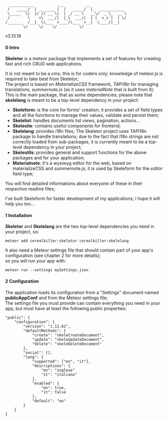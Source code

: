       ___________          .__          __                
     /   _____/  | __ ____ |  |   _____/  |_  ___________
     \_____  \|  |/ // __ \|  | _/ __ \   __\/  _ \_  __ \
     /        \    <\  ___/|  |_\  ___/|  | (  <_> )  | \/
    /_______  /__|_ \\___  >____/\___  >__|  \____/|__|   
            \/     \/    \/          \/                   

v3.13.18

#### 0 Intro

**Skeletor** is a meteor package that implements a set of features for creating fast and rich CRUD web applications.

It is not meant to be a cms; this is for coders only; knowledge of meteor.js is required to take best from Skeletor;  
The project is based on *MaterializeCSS* framework, *TAPi18n* for managing translations, *summernote.js* (as it uses *materialNote* that is built from it);   
This is the main package, that as some dependencies; please note that **skelelang** is meant to be a top-level dependency in your project:

- **Skeleform**: is the core for forms' creation; it provides a set of field types and all the functions to manage their values, validate and persist them;
- **Skelelist**: handles documents list views, pagination, actions...
- **Skelesite**: contains useful components for frontend;
- **Skelelang**: provides i18n files; The Skeletor project uses TAPi18n package to handle translations; due to the fact that i18n strings are not correctly loaded from sub-packages, it is currently meant to be a top-level dependency in your project;
- **Skeleutils**: provides general and support functions for the above packages and for your application;
- **Materialnote**: it's a wysiwyg editor for the web, based on materializeCSS and summernote.js; it is used by Skeleform for the *editor* field type;

You will find detailed informations about everyone of these in their respective readme files;

I've built Skeleform for faster development of my applications; I hope it will help you too...


#### 1 Installation

**Skeletor** and **Skelelang** are the two top-level dependencies you need in your project, so:

`meteor add cerealkiller:skeletor cerealkiller:skelelang`

It also need a Meteor settings file that should contain part of your app's configuration (see chapter 2 for more details);  
so you will run your app with:

`meteor run --settings mySettings.json`


#### 2 Configuration

The application loads its configuration from a "Settings" document named **publicAppConf** and from the Meteor settings file;  
The settings file you must provide can contain everything you need in your app, but must have at least the following public properties:

    "public": {
        "configuration": {
            "version": "1.12.81",
            "defaultMethods": {
                "create": "skeleCreateDocument",
                "update": "skeleUpdateDocument",
                "delete": "skeleDeleteDocument"
            },
            "social": [],
            "lang": {
                "supported": ["en", "it"],
                "descriptions": {
                    "en": "inglese"
                    "it": "italiano"
                },
                "enabled": {
                    "en": true,
                    "it": false
                },
                "default": "en"
            }
        }
    }
